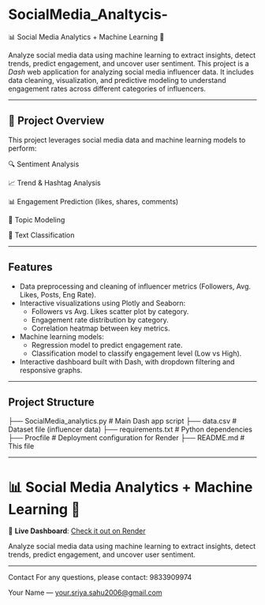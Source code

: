 # SocialMedia_Analtycis-
📊 Social Media Analytics + Machine Learning 🧠

Analyze social media data using machine learning to extract insights, detect trends, predict engagement, and uncover user sentiment.
This project is a *Dash* web application for analyzing social media influencer data. It includes data cleaning, visualization, and predictive modeling to understand engagement rates across different categories of influencers.

---

## 🚀 Project Overview

This project leverages social media data and machine learning models to perform:

🔍 Sentiment Analysis

📈 Trend & Hashtag Analysis

📊 Engagement Prediction (likes, shares, comments)

🧠 Topic Modeling

🧾 Text Classification

---

## Features

- Data preprocessing and cleaning of influencer metrics (Followers, Avg. Likes, Posts, Eng Rate).
- Interactive visualizations using Plotly and Seaborn:
  - Followers vs Avg. Likes scatter plot by category.
  - Engagement rate distribution by category.
  - Correlation heatmap between key metrics.
- Machine learning models:
  - Regression model to predict engagement rate.
  - Classification model to classify engagement level (Low vs High).
- Interactive dashboard built with Dash, with dropdown filtering and responsive graphs.

---

## Project Structure

├── SocialMedia_analytics.py # Main Dash app script
├── data.csv # Dataset file (influencer data)
├── requirements.txt # Python dependencies
├── Procfile # Deployment configuration for Render
├── README.md # This file

---

# 📊 Social Media Analytics + Machine Learning 🧠

🔗 **Live Dashboard**: [Check it out on Render](https://socialmedia-analtycis-6.onrender.com)

Analyze social media data using machine learning to extract insights, detect trends, predict engagement, and uncover user sentiment.

---

Contact
For any questions, please contact: 9833909974

Your Name — your.sriya.sahu2006@gmail.com
